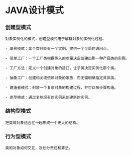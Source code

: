# JAVA设计模式
### 创建型模式
    对象实例化的模式，创建型模式用于解耦对象的实例化过程。
    
    - 单例模式：某个类只能有一个实例，提供一个全局的访问点。

    - 简单工厂：一个工厂类根据传入的参量决定创建出那一种产品类的实例。

    - 工厂方法：定义一个创建对象的接口，让子类决定实例化那个类。

    - 抽象工厂：创建相关或依赖对象的家族，而无需明确指定具体类。

    - 建造者模式：封装一个复杂对象的构建过程，并可以按步骤构造。
    
    - 原型模式：通过复制现有的实例来创建新的实例。
    
### 结构型模式
    把类或对象结合在一起形成一个更大的结构。
    
### 行为型模式
    类和对象如何交互，及划分责任和算法。
